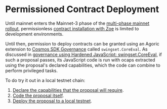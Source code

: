 # Permissioned Contract Deployment

Until mainnet enters the Mainnet-3 phase of the [multi-phase mainnet rollout](https://agoric.com/blog/announcements/mainnet-phase-0-launch),
permissionless [contract installation with Zoe](/guides/zoe/#contract-installation)
is limited to development environments.

Until then, permission to deploy contracts can be granted using an Agoric extension to [Cosmos SDK Governance](https://hub.cosmos.network/main/delegators/delegator-guide-cli.html#participating-in-governance) called `swingset.CoreEval`. As discussed in [governance using Hardened JavaScript: swingset\.CoreEval](https://community.agoric.com/t/bld-staker-governance-using-hardened-javascript-swingset-coreeval/99),
if such a proposal passes, its JavaScript code is run with ocaps extracted using the proposal's declared capabilities, which the code can combine to perform privileged tasks.

To do try it out in a local testnet chain:

1. [Declare the capabilities that the proposal will require](./permissions.md).
2. [Code the proposal itself](./proposal.md).
3. [Deploy the proposal to a local testnet](./local-testnet.md).
